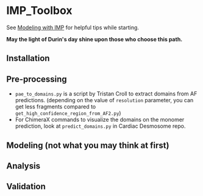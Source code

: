 # IMP_Toolbox

See [Modeling with IMP](https://docs.google.com/document/d/1gaG83RsEBQNemuWwhra0TP0c0jg_WwdeZI1yD_S3RPQ/edit?usp=sharing) for helpful tips while starting. 

**May the light of Durin's day shine upon those who choose this path.**

## Installation

## Pre-processing
- ``pae_to_domains.py`` is a script by Tristan Croll to extract domains from AF predictions. (depending on the value of ``resolution`` parameter, you can get less fragments compared to ``get_high_confidence_region_from_AF2.py``)
- For ChimeraX commands to visualize the domains on the monomer prediction, look at ``predict_domains.py`` in Cardiac Desmosome repo.

## Modeling (not what you may think at first)

## Analysis

## Validation


